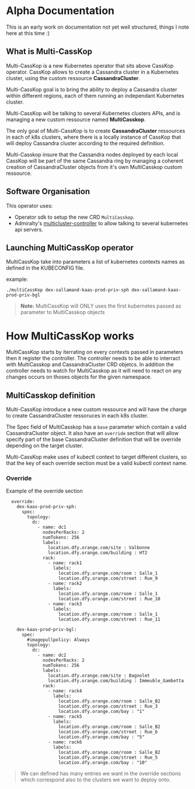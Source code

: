 # Alpha Documentation

This is an early work on documentation not yet well structured, things I note here at this time :)

## What is Multi-CassKop

Multi-CassKop is a new Kubernetes operator that sits above CassKop operator.
CassKop allows to create a Cassandra cluster in a Kubernetes cluster, using the custom ressource **CassandraCluster**.

Multi-CassKop goal is to bring the ability to deploy a Cassandra cluster within different regions, each of them running
an independant Kubernetes cluster.

Multi-CassKop will be talking to several Kubernetes clusters APIs, and is managing a new custom ressource named
**MultiCasskop**.

The only goal of Multi-CassKop is to create **CassandraCluster** ressources in each of k8s clusters, where there is a
locally instance of CassKop that will deploy Cassandra cluster according to the required definition.

Multi-Casskop insure that the Cassandra nodes deployed by each local CassKop will be part of the same Cassandra ring by
managing a coherent creation of CassandraCluster objects from it's own MultiCasskop custom ressource.

## Software Organisation

This operator uses: 
- Operator sdk to setup the new CRD `MultiCasskop`.
- Admiralty's [multicluster-controller](https://github.com/admiraltyio/multicluster-controller) to allow talking to
  several kubernetes api servers.
  

## Launching MultiCassKop operator

MultiCassKop take into parameters a list of kubernetes contexts names as defined in the KUBECONFIG file.

example: 
```
./multiCassKop dex-sallamand-kaas-prod-priv-sph dex-sallamand-kaas-prod-priv-bgl
```

>**Note:** MultiCassKop will ONLY uses the first kubernetes passed as parameter to MultiCasskop objects

# How MultiCassKop works

MultiCassKop starts by iterrating on every contexts passed in parameters then it register the controller. 
The controller needs to be able to interract with MultiCasskop and CassandraCluster CRD objetcs.
In addition the controller needs to watch for MultiCasskop as it will need to react on any changes occurs on
thoses objects for the given namespace.


## MultiCasskop definition

Multi-CassKop introduce a new custom ressource and will have the charge to create CassandraCluster ressoruces in each
k8s cluster.

The Spec field of MultiCasskop has a `base` parameter which contain a valid CassandraCluster object.
It also have an `override` section that will allow specify part of the base CassandraCluster definition that will be
override depending on the target cluster.

Multi-CassKop make uses of kubectl context to target different clusters, so that the key of each override section must
be a valid kubectl context name.



### Override

Example of the override section

```
  override:
    dex-kaas-prod-priv-sph:
      spec:
        topology:
          dc:
            - name: dc1
              nodesPerRacks: 2
              numTokens: 256
              labels:
                location.dfy.orange.com/site : Valbonne
                location.dfy.orange.com/building : HT2
              rack:
                - name: rack1
                  labels: 
                    location.dfy.orange.com/room : Salle_1
                    location.dfy.orange.com/street : Rue_9
                - name: rack2
                  labels: 
                    location.dfy.orange.com/room : Salle_1
                    location.dfy.orange.com/street : Rue_10
                - name: rack3
                  labels: 
                    location.dfy.orange.com/room : Salle_1
                    location.dfy.orange.com/street : Rue_11

    dex-kaas-prod-priv-bgl:
      spec:
        #imagepullpolicy: Always
        topology:
          dc:
            - name: dc2
              nodesPerRacks: 2
              numTokens: 256
              labels:
                location.dfy.orange.com/site : Bagnolet
                location.dfy.orange.com/building : Immeuble_Gambetta
              rack:
                - name: rack4
                  labels: 
                    location.dfy.orange.com/room : Salle_B2
                    location.dfy.orange.com/street : Rue_3
                    location.dfy.orange.com/bay : "1"
                - name: rack5
                  labels: 
                    location.dfy.orange.com/room : Salle_B2
                    location.dfy.orange.com/street : Rue_6
                    location.dfy.orange.com/bay : "5"
                - name: rack6
                  labels: 
                    location.dfy.orange.com/room : Salle_B2
                    location.dfy.orange.com/street : Rue_5
                    location.dfy.orange.com/bay : "10"
```

> We can defined has many entries we want in the override sections which correspond also to the clusters we want to
> deploy onto.
